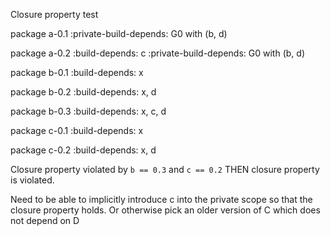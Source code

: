 Closure property test

package a-0.1
 :private-build-depends: G0 with (b, d)

package a-0.2
 :build-depends: c
 :private-build-depends: G0 with (b, d)

package b-0.1
 :build-depends: x

package b-0.2
 :build-depends: x, d

package b-0.3
 :build-depends: x, c, d

package c-0.1
 :build-depends: x

package c-0.2
 :build-depends: x, d


Closure property violated by `b == 0.3` and `c == 0.2` THEN closure property is violated.

Need to be able to implicitly introduce c into the private scope so that the closure property holds.
Or otherwise pick an older version of C which does not depend on D

